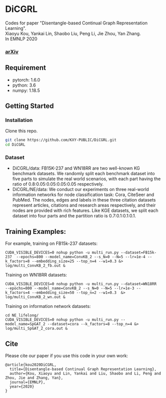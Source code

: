 # DiCGRL
Codes for paper "Disentangle-based Continual Graph Representation Learning".<br>
Xiaoyu Kou, Yankai Lin, Shaobo Liu, Peng Li, Jie Zhou, Yan Zhang.<br>
In EMNLP 2020
### [arXiv](xxx)

## Requirement

* pytorch: 1.6.0
* python: 3.6
* numpy: 1.18.5


## Getting Started

### Installation

Clone this repo.

```bash
git clone https://github.com/KXY-PUBLIC/DiCGRL.git
cd DiCGRL
```

### Dataset

- DiCGRL/data: FB15K-237 and WN18RR are two well-known KG benchmark datasets. 
We randomly split each benchmark dataset into five parts to simulate the real world scenarios, with each part having the ratio of 0.8:0.05:0.05:0.05:0.05 respectively.
- DiCGRL/NE/data: We conduct our experiments on three real-world information networks for node classification task: Cora, CiteSeer and PubMed. 
The nodes, edges and labels in these three citation datasets represent articles, citations and research areas respectively, and their nodes are provided with rich features.
Like KGE datasets, we split each dataset into four parts and the partition ratio is 0.7:0.1:0.1:0.1.


## Training Examples:

For example, training on FB15k-237 datasets:
```
CUDA_VISIBLE_DEVICES=0 nohup python -u multi_run.py --dataset=FB15k-237  --epochs=800 --model_name=ConvKB_2 --s_N=0 --N=5 --lr=1e-4 --k_factors=8 --embedding_size=25 --top_n=4 --w1=0.3 &> log/multi_ConvKB_2_fb.out &
```

Training on WN18RR datasets:

```
CUDA_VISIBLE_DEVICES=0 nohup python -u multi_run.py --dataset=WN18RR  --epochs=800 --model_name=ConvKB_2 --s_N=0 --N=5 --lr=1e-3 --k_factors=4 --embedding_size=50 --top_n=2 --w1=0.3  &> log/multi_ConvKB_2_wn.out &
``` 

Training on information network datasets:

```
cd NE_lifelong/
CUDA_VISIBLE_DEVICES=0 nohup python -u multi_run.py --model_name=SpGAT_2 --dataset=cora --k_factors=8 --top_n=4 &> log/multi_SpGAT_2_cora.out &
```


## Cite

Please cite our paper if you use this code in your own work:

```
@article{kou2020DiCGRL,
  title={Disentangle-based Continual Graph Representation Learning},
  author={Kou, Xiaoyu and Lin, Yankai and Liu, Shaobo and Li, Peng and Zhou, Jie and Zhang, Yan},
  journal={EMNLP},
  year={2020}
}
```

